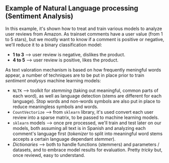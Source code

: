 ## Example of Natural Language processing (Sentiment Analysis)

In this example, it's shown how to treat and train various models to analyze user reviews from Amazon. As trainset comments have a user value (from 1 to 5 stars), but we mostly want to know if a comment is positive or negative, we'll reduce it to a binary classification model:
- **1 to 3** --> user review is negative, dislikes the product.
- **4 to 5** --> user review is positive, likes the product.

As text valoration mechanism is based on how frequently meningful words appear, a number of techniques are to be put in place prior to train *sentiment analysys* machine learning models:
- `NLTK` --> toolkit for *stemming* (taking out meaningful, common parts of each word), as well as language detection (stems are different for each language). Stop words and non-words symbols are also put in place to reduce meaningless symbols and words.
- `CountVectorize` --> from `sklearn` library, it's used convert each user review into a sparse matrix, to be passed to machine learning models.
- `sklearn` models --> once pre processed, we'll train and test later on our models, both assuming all text is in Spanish and analyzing each comment's language first (*tokenizer* to split into meaningful word stems accepts a certain language dependant *stemmer*).
- *Dictionaries* --> both to handle functions (stemmers) and parameters / datasets, and to embrace model results for evaluation. Pretty *tricky* but, once reviewd, easy to understand.
